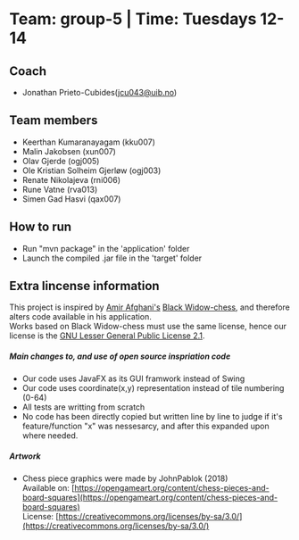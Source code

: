 # Team: group-5 | Time: Tuesdays 12-14
## Coach
+ Jonathan Prieto-Cubides(jcu043@uib.no)

Team members
------
+ Keerthan Kumaranayagam	(kku007)
+ Malin Jakobsen	(xun007)
+ Olav Gjerde	(ogj005)
+ Ole Kristian Solheim Gjerløw	(ogj003)
+ Renate Nikolajeva	(rni006)
+ Rune Vatne	(rva013)
+ Simen Gad Hasvi	(qax007)

How to run
----
+ Run "mvn package" in the 'application' folder
+ Launch the compiled .jar file in the 'target' folder

Extra lincense information
---
This project is inspired by [Amir Afghani's](https://github.com/amir650) [Black Widow-chess](https://github.com/amir650/BlackWidow-Chess), and therefore alters code available in his application.   
Works based on Black Widow-chess must use the same license, hence our license is the [GNU Lesser General Public License 2.1](https://www.gnu.org/licenses/old-licenses/lgpl-2.1.html).  
##### Main changes to, and use of open source inspriation code
+ Our code uses JavaFX as its GUI framwork instead of Swing
+ Our code uses coordinate(x,y) representation instead of tile numbering (0-64)
+ All tests are writting from scratch
+ No code has been directly copied but written line by line to judge if it's  
  feature/function "x" was nessesarcy, and after this expanded upon where needed.  

##### Artwork
+ Chess piece graphics were made by JohnPablok (2018)   
  Available on: [https://opengameart.org/content/chess-pieces-and-board-squares](https://opengameart.org/content/chess-pieces-and-board-squares)  
  License: [https://creativecommons.org/licenses/by-sa/3.0/](https://creativecommons.org/licenses/by-sa/3.0/)
